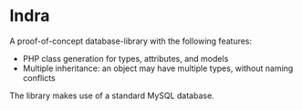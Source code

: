 # Indra

A proof-of-concept database-library with the following features:

* PHP class generation for types, attributes, and models
* Multiple inheritance: an object may have multiple types, without naming conflicts

The library makes use of a standard MySQL database.

